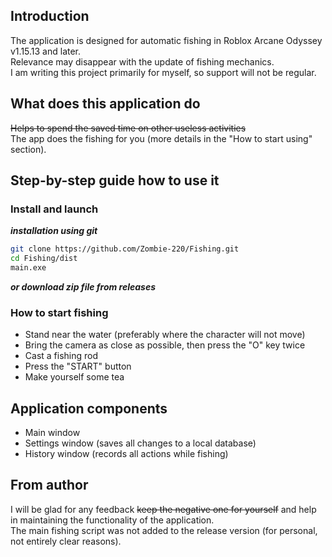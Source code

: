 ## Introduction
The application is designed for automatic fishing in Roblox Arcane Odyssey v1.15.13 and later.  
Relevance may disappear with the update of fishing mechanics.  
I am writing this project primarily for myself, so support will not be regular.

## What does this application do
~~Helps to spend the saved time on other useless activities~~  
The app does the fishing for you (more details in the "How to start using" section).  

## Step-by-step guide how to use it
### Install and launch
___installation using git___
```sh
git clone https://github.com/Zombie-220/Fishing.git
cd Fishing/dist
main.exe
```
___or download zip file from releases___ 

### How to start fishing
- Stand near the water (preferably where the character will not move)
- Bring the camera as close as possible, then press the "O" key twice
- Cast a fishing rod
- Press the "START" button
- Make yourself some tea

## Application components
- Main window
- Settings window (saves all changes to a local database)
- History window (records all actions while fishing)

## From author
I will be glad for any feedback ~~keep the negative one for yourself~~ and help in maintaining the functionality of the application.  
The main fishing script was not added to the release version (for personal, not entirely clear reasons).
